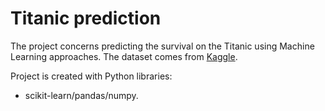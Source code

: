 # Titanic prediction

The project concerns predicting the survival on the Titanic using Machine Learning approaches. The dataset comes from [Kaggle](https://www.kaggle.com).

Project is created with Python libraries:

* scikit-learn/pandas/numpy.

